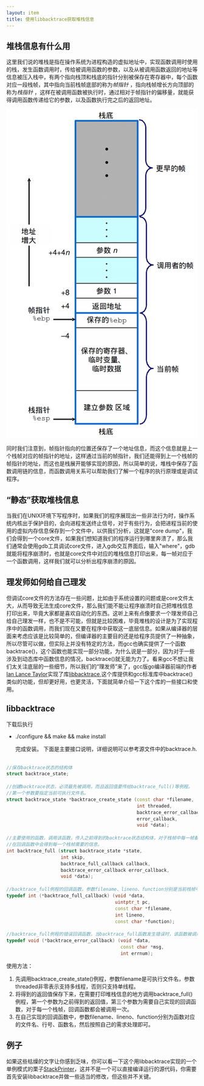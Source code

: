 ```yaml
---
layout: item
title: 使用libbacktrace获取堆栈信息
---
```


## 堆栈信息有什么用

  这里我们说的堆栈是指在操作系统为进程构造的虚拟地址中，实现函数调用时使用的栈，发生函数调用时，传给被调用函数的参数，以及从被调用函数返回的地址等信息被压入栈中，有两个指向栈顶和栈底的指针分别被保存在寄存器中，每个函数对应一段栈帧，其中指向当前栈帧底部的称为*帧指针* ，指向栈帧增长方向顶部的称为*栈指针* ，这样在被调用函数被执行时，通过相对于帧指针的偏移量，就能获得调用函数传递给它的参数，以及函数执行完之后的返回地址。

  ![zhongshan](/img/stack.gif)

  同时我们注意到，帧指针指向的位置还保存了一个地址信息，而这个信息就是上一个栈帧对应的帧指针的地址，这样通过当前的帧指针，我们还能得到上一个栈帧的帧指针的地址，而这也是栈展开能够实现的原因，所以简单的说，堆栈中保存了函数调用链的信息，而函数调用关系可以帮助我们了解一个程序的执行原理或是调试程序。

## “静态”获取堆栈信息

  当我们在UNIX环境下写程序时，如果我们的程序展现出一些非法行为时，操作系统内核出于保护目的，会向进程发送终止信号，对于有些行为，会把进程当前的使用的虚拟内存信息保存到一个文件中，以供我们分析，这就是"core dump"，我们会得到一个core文件，如果我们想知道我们的程序运行到哪里奔溃了，那么我们通常会使用gdb工具调试core文件，进入gdb交互界面后，输入"where"，gdb就能将程序崩溃时，也就是core文件中对应的堆栈信息打印出来，每一帧对应于一个函数调用，这样我们就可以分析出程序崩溃的原因。

## 理发师如何给自己理发

  但调试core文件的方法存在一些问题，比如由于系统设置的问题或是core文件太大，从而导致无法生成core文件，那么我们能不能让程序崩溃时自己把堆栈信息打印出来，毕竟大家都是喜欢自动化的东西。这听上来有点像要求一个理发师自己给自己理发一样，也不是不可能，但就是比较困难，毕竟堆栈的设计是为了实现程序中的函数调用，而我们现在又要在程序中获取这一底层信息。如果从编译器的层面来考虑应该是比较简单的，但编译器的主要目的还是给程序员提供了一种抽象，所以尽管可以做，但实际上并没有特定的方法，而gcc也确实提供了一个函数backtrace()，这个函数也能实现一部分功能，为什么说是一部分，因为对于一些涉及到动态库中函数信息的情况，backtrace()就无能为力了。看来gcc不想让我们太关注底层的一些细节，所以我们的“理发师”来了，gcc版go编译器前端的作者[Ian Lance Taylor](https://www.airs.com/ian/)实现了库[libbacktrace](https://github.com/ianlancetaylor/libbacktrace),这个库提供和gcc标准库中backtrace()类似的功能，但却更好用，也更灵活，下面就简单介绍一下这个库的一些接口和使用。

## libbacktrace

  下载后执行
- ./configure && make && make install

  完成安装。
  下面是主要接口说明，详细说明可以参考源文件中的backtrace.h.

```c++

//保存backtrace状态的结构体
struct backtrace_state;

//创建backtrace状态，必须最先被调用，而且返回值要传给backtrace_full()等例程。
//第一个参数要指定当前可执行文件名。
struct backtrace_state *backtrace_create_state (const char *filename, 
                                                int threaded,
                                                backtrace_error_callback,
                                                error_callback, 
                                                void *data);

//主要使用的函数，调用该函数，传入之前得到的backtrace状态结构体，对于栈帧中每一帧都会调用回调函数一次。
//在回调函数中会得到每一个栈帧需要的信息。
int backtrace_full (struct backtrace_state *state, 
                    int skip,
                    backtrace_full_callback callback,
                    backtrace_error_callback error_callback,
                    void *data);

//backtrace_full例程的回调函数，参数filename、lineno、function分别是当前栈帧中函数的文件名、行号、函数名。
typedef int (*backtrace_full_callback) (void *data, 
                                        uintptr_t pc,
                                        const char *filename, 
                                        int lineno,
                                        const char *function);

//backtrace_full例程的错误回调函数，当backtrace_full函数发生错误时，该函数被调用，可以不使用。
typedef void (*backtrace_error_callback) (void *data, 
                                          const char *msg,
                                          int errnum);
```

  使用方法：
  
1. 先调用backtrace_create_state()例程，参数filename是可执行文件名，参数threaded非零表示支持多线程，否则只支持单线程。
2. 将得到的返回值保存下来，在需要打印堆栈信息的地方调用backtrace_full()例程，第一个参数为之前得到的返回值，第三个参数为需要自己实现的回调函数，对于每一个栈帧，回调函数都会被调用一次。
3. 在自己实现的回调函数中，参数filename、lineno、function分别为函数对应的文件名、行号、函数名，然后按照自己的需求处理即可。


## 例子
  如果这些枯燥的文字让你感到乏味，你可以看一下这个用libbacktrace实现的一个单例模式的栗子[StackPrinter](https://github.com/neverland0/StackPrinter)，这并不是一个可以直接编译运行的源代码，你需要首先安装libbacktrace并做一些适当的修改，但这些并不关键。

